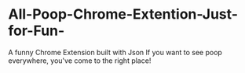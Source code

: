 # All-Poop-Chrome-Extention-Just-for-Fun-
A funny Chrome Extension built with Json
If you want to see poop everywhere, you've come to the right place!
